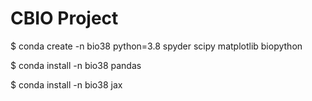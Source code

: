 # CBIO Project

$ conda create -n bio38 python=3.8 spyder scipy matplotlib biopython

$ conda install -n bio38 pandas

$ conda install -n bio38 jax
